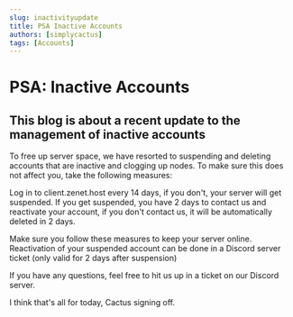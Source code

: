 ```yaml
---
slug: inactivityupdate
title: PSA Inactive Accounts
authors: [simplycactus]
tags: [Accounts]
---
```


# PSA: Inactive Accounts
## This blog is about a recent update to the management of inactive accounts


To free up server space, we have resorted to suspending and deleting accounts that are inactive and clogging up nodes.
To make sure this does not affect you, take the following measures:

Log in to client.zenet.host every 14 days, if you don't, your server will get suspended.
If you get suspended, you have 2 days to contact us and reactivate your account, if you don't contact us, it will be automatically deleted in 2 days.

Make sure you follow these measures to keep your server online. Reactivation of your suspended account can be done in a Discord server ticket (only valid for 2 days after suspension)

If you have any questions, feel free to hit us up in a ticket on our Discord server.

I think that's all for today,
Cactus signing off.
